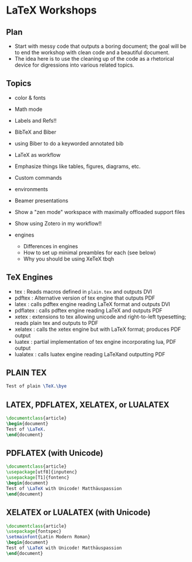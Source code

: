 # LaTeX Workshops

## Plan

+ Start with messy code that outputs a boring document; the goal will be to end the workshop with clean code and a beautiful document.
+ The idea here is to use the cleaning up of the code as a rhetorical device for digressions into various related topics.

## Topics

- color & fonts
- Math mode
- Labels and Refs!!
- BibTeX and Biber
- using Biber to do a keyworded annotated bib

- LaTeX as workflow
- Emphasize things like tables, figures, diagrams, etc.
- Custom commands
- environments
- Beamer presentations
- Show a "zen mode" workspace with maximally offloaded support files
- Show using Zotero in my workflow!!

- engines
  - Differences in engines
  - How to set up minimal preambles for each (see below)
  - Why you should be using XeTeX tbqh



## TeX Engines
- tex : Reads macros defined in `plain.tex` and outputs DVI
- pdftex : Alternative version of tex engine that outputs PDF
- latex : calls pdftex engine reading LaTeX format and outputs DVI
- pdflatex : calls pdftex engine reading LaTeX and outputs PDF
- xetex : extensions to tex allowing unicode and right-to-left typesetting; reads plain tex and outputs to PDF
- xelatex : calls the xetex engine but with LaTeX format; produces PDF output
- luatex : partial implementation of tex engine incorporating lua, PDF output
- lualatex : calls luatex engine reading LaTeXand outputting PDF

## PLAIN TEX
  ``` tex
  Test of plain \TeX.\bye
  ```

## LATEX, PDFLATEX, XELATEX, or LUALATEX
  ``` latex
  \documentclass{article}
  \begin{document}
  Test of \LaTeX.
  \end{document}
  ```

## PDFLATEX (with Unicode)
  ``` latex
  \documentclass{article}
  \usepackage[utf8]{inputenc}
  \usepackage[T1]{fontenc}
  \begin{document}
  Test of \LaTeX with Unicode! Matthäuspassion
  \end{document}
  ```

## XELATEX or LUALATEX (with Unicode)
  ``` latex
  \documentclass{article}
  \usepackage{fontspec}
  \setmainfont{Latin Modern Roman}
  \begin{document}
  Test of \LaTeX with Unicode! Matthäuspassion
  \end{document}
  ```
